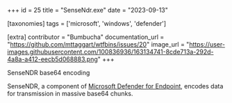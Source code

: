 +++
id = 25
title = "SenseNdr.exe"
date = "2023-09-13"

[taxonomies]
tags = ['microsoft', 'windows', 'defender']

[extra]
contributor = "Bumbucha"
documentation_url = "https://github.com/mttaggart/wtfbins/issues/20"
image_url = "https://user-images.githubusercontent.com/100836936/163134741-8cde713a-292d-4a8a-a412-eecb5d068883.png"
+++

SenseNDR base64 encoding

<!-- more -->
   
SenseNDR, a component of [Microsoft Defender for Endpoint](https://docs.microsoft.com/en-us/microsoft-365/security/defender-endpoint/device-discovery?view=o365-worldwide), encodes data for transmission in massive base64 chunks. 
